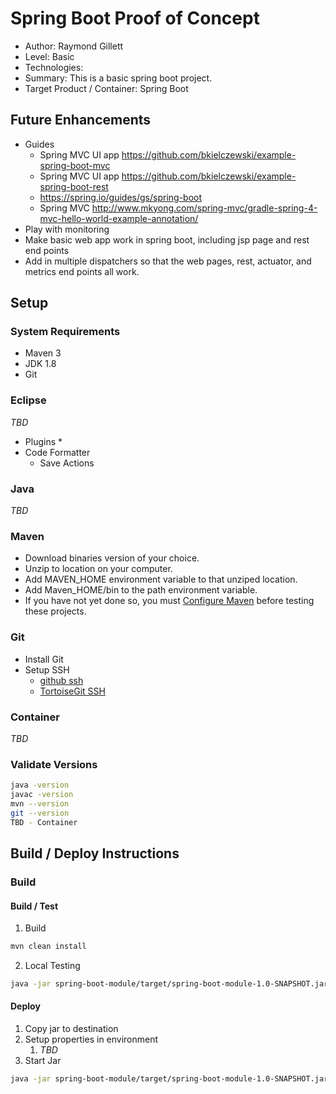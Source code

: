 # Spring Boot Proof of Concept #
* Author: Raymond Gillett
* Level: Basic
* Technologies:
* Summary: This is a basic spring boot project.
* Target Product / Container: Spring Boot

## Future Enhancements ##
* Guides
	* Spring MVC UI app https://github.com/bkielczewski/example-spring-boot-mvc
	* Spring MVC UI app https://github.com/bkielczewski/example-spring-boot-rest
	* https://spring.io/guides/gs/spring-boot
	* Spring MVC http://www.mkyong.com/spring-mvc/gradle-spring-4-mvc-hello-world-example-annotation/
* Play with monitoring
* Make basic web app work in spring boot, including jsp page and rest end points
* Add in multiple dispatchers so that the web pages, rest, actuator, and metrics end points all work.

## Setup ##

### System Requirements ###
* Maven 3
* JDK 1.8
* Git

### Eclipse ###
_TBD_
* Plugins
	* 
* Code Formatter
	* Save Actions

### Java ###
_TBD_

### Maven ###
* Download binaries version of your choice.
* Unzip to location on your computer.
* Add MAVEN_HOME environment variable to that unziped location.
* Add Maven_HOME/bin to the path environment variable.
* If you have not yet done so, you must [Configure Maven](https://github.com/jboss-eap/quickstart/blob/master-eap6/README.md#mavenconfiguration) before testing these projects.

### Git ###
* Install Git
* Setup SSH
	* [github ssh ](https://help.github.com/articles/generating-an-ssh-key/)
	* [TortoiseGit SSH](http://stackoverflow.com/questions/13516119/tortoisegit-with-openssh-key-not-authenticating-using-ssh-agent/33328628#33328628)
	
### Container ###
_TBD_

### Validate Versions ###
```bash
java -version
javac -version
mvn --version
git --version
TBD - Container
```

## Build / Deploy Instructions ##
### Build ###
#### Build / Test ####
1. Build
```bash
mvn clean install
```
2. Local Testing
```bash
java -jar spring-boot-module/target/spring-boot-module-1.0-SNAPSHOT.jar
```

#### Deploy ####
1. Copy jar to destination
2. Setup properties in environment
	1. _TBD_
3. Start Jar
```bash
java -jar spring-boot-module/target/spring-boot-module-1.0-SNAPSHOT.jar
```